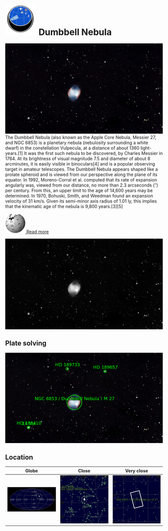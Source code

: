 # ![](../Imaging//Common/pyl-tiny.png) Dumbbell Nebula
![IMG](../Imaging//Original/Dumbbell_Nebula.jpg)
The Dumbbell Nebula (also known as the Apple Core Nebula, Messier 27, and NGC 6853) is a planetary nebula (nebulosity surrounding a white dwarf) in the constellation Vulpecula, at a distance of about 1360 light-years.[1] It was the first such nebula to be discovered, by Charles Messier in 1764. At its brightness of visual magnitude 7.5 and diameter of about 8 arcminutes, it is easily visible in binoculars[4] and is a popular observing target in amateur telescopes. The Dumbbell Nebula appears shaped like a prolate spheroid and is viewed from our perspective along the plane of its equator. In 1992, Moreno-Corral et al. computed that its rate of expansion angularly was, viewed from our distance, no more than 2.3 arcseconds (″) per century. From this, an upper limit to the age of 14,600 years may be determined. In 1970, Bohuski, Smith, and Weedman found an expansion velocity of 31 km/s. Given its semi-minor axis radius of 1.01 ly, this implies that the kinematic age of the nebula is 9,800 years.[3][5]

[![](../Imaging/Common/Wikipedia.png) Read more](https://en.wikipedia.org/wiki/Dumbbell_Nebula)

![IMG](../Imaging//Grayscale/Dumbbell_Nebula.jpg)


## Plate solving
![IMG](../Imaging//Annotated/Dumbbell_Nebula_Annotated.jpg)

## Location 

| Globe | Close | Very close |
| ----- | ----- | ----- |
|![IMG](../Imaging//Annotated/Dumbbell_Nebula_Globe.jpg) |![IMG](../Imaging//Annotated/Dumbbell_Nebula_Close.jpg) |![IMG](../Imaging//Annotated/Dumbbell_Nebula_Closer.jpg) |
